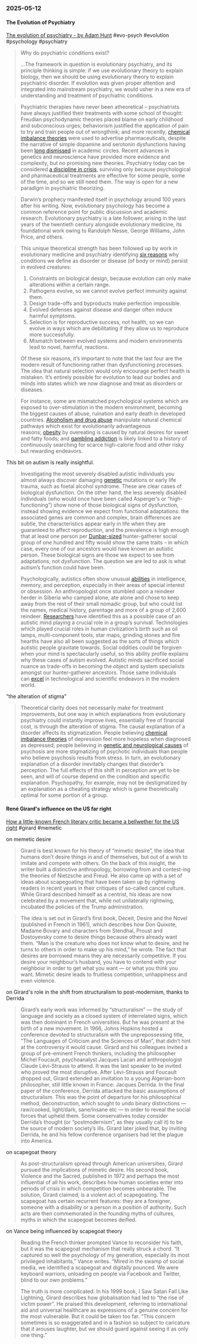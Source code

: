 ### 2025-05-12
#### The Evolution of Psychiatry
[The evolution of psychiatry - by Adam Hunt](https://www.worksinprogress.news/p/the-evolution-of-psychiatry) #evo-psych #evolution #psychology #psychiatry

> Why do psychiatric conditions exist?
> 
> …The framework in question is evolutionary psychiatry, and its principle thinking is simple: if we use evolutionary theory to explain biology, then we should be using evolutionary theory to explain psychiatric disorder. If evolution was given proper attention and integrated into mainstream psychiatry, we would usher in a new era of understanding and treatment of psychiatric conditions.

> Psychiatric therapies have never been atheoretical – psychiatrists have always justified their treatments with some school of thought: Freudian psychodynamic theories placed blame on early childhood and subconscious urges; behaviorism justified the application of pain to try and train people out of wrongthink; and more recently, [chemical imbalance theories](https://www.researchgate.net/publication/315533279_Challenging_the_Narrative_of_Chemical_Imbalance_A_Look_at_the_Evidence) were used to advertise pharmaceuticals, despite the narrative of simple dopamine and serotonin dysfunctions having been [long dismissed](https://www.psychiatrictimes.com/view/debunking-two-chemical-imbalance-myths-again) in academic circles. Recent advances in genetics and neuroscience have provided more evidence and complexity, but no promising new theories. Psychiatry today can be considered [a discipline in crisis](https://www.amazon.co.uk/Mind-Fixers-Psychiatrys-Troubled-Biology/dp/0393071227), surviving only because psychological and pharmaceutical treatments are effective for some people, some of the time, and so we still need them. The way is open for a new paradigm in psychiatric theorizing.

> Darwin’s prophecy manifested itself in psychology around 100 years after his writing. Now, evolutionary psychology has become a common reference point for public discussion and academic research. Evolutionary psychiatry is a late follower, arising in the last years of the twentieth century alongside evolutionary medicine, its foundational work owing to Randolph Nesse, George Williams, John Price, and others.

> This unique theoretical strength has been followed up by work in evolutionary medicine and psychiatry identifying [six reasons](http://www-personal.umich.edu/~nesse/Articles/Nesse%20-%202015%20-%20Evolutionary%20Psychology%20and%20Mental%20Health.pdf) why conditions we define as disorder or disease (of body or mind) persist in evolved creatures:
> 
> 1. Constraints on biological design, because evolution can only make alterations within a certain range.
> 2. Pathogens evolve, so we cannot evolve perfect immunity against them.
> 3. Design trade-offs and byproducts make perfection impossible.
> 4. Evolved defenses against disease and danger often induce harmful symptoms.
> 5. Selection is for reproductive success, not health, so we can evolve in ways which are debilitating if they allow us to reproduce more successfully.
> 6. Mismatch between evolved systems and modern environments lead to novel, harmful, reactions.
> 
> Of these six reasons, it’s important to note that the last four are the modern result of functioning rather than dysfunctioning processes. The idea that natural selection would only encourage perfect health is mistaken. It’s entirely possible for evolution to lead our bodies and minds into states which we now diagnose and treat as disorders or diseases.

> For instance, some are mismatched psychological systems which are exposed to over-stimulation in the modern environment, becoming the biggest causes of abuse, ruination and early death in developed countries. [Alcoholism and drug abuse](https://pubmed.ncbi.nlm.nih.gov/23881888/) manipulate natural chemical pathways which exist for evolutionarily advantageous reasons; [obesity](https://pubmed.ncbi.nlm.nih.gov/25749980/) by overeating is caused by natural desires for sweet and fatty foods; and [gambling addiction](https://pubmed.ncbi.nlm.nih.gov/15577272/) is likely linked to a history of continuously searching for scarce high-calorie food and other risky but rewarding endeavors.

This bit on autism is really insightful.

> Investigating the most severely disabled autistic individuals you almost always discover damaging [genetic](https://www.ncbi.nlm.nih.gov/pmc/articles/PMC4694565/) mutations or early life trauma, such as foetal alcohol syndrome. These are clear cases of biological dysfunction. On the other hand, the less severely disabled individuals (who would once have been called Asperger’s or “high-functioning”) show none of those biological signs of dysfunction, instead showing evidence we expect from functional adaptations: the associated genes are common and complex, brain differences are subtle, the characteristics appear early in life when they are guaranteed to affect reproduction, and the prevalence is high enough that at least one person per [Dunbar-sized](https://royalsocietypublishing.org/doi/abs/10.1098/rspb.2004.2970) hunter-gatherer social group of one hundred and fifty would show the same traits – in which case, every one of our ancestors would have known an autistic person. These biological signs are those we expect to see from adaptations, not dysfunction. The question we are led to ask is what autism’s function could have been.
> 
> Psychologically, autistics often show unusual [abilities](https://europepmc.org/article/med/25374134) in intelligence, memory, and perception, especially in their areas of special interest or obsession. An anthropologist once stumbled upon a reindeer herder in Siberia who camped alone, ate alone and chose to keep away from the rest of their small nomadic group, but who could list the names, medical history, parentage and more of a group of 2,600 reindeer. [Researchers](https://www.tandfonline.com/doi/full/10.1080/1751696X.2016.1244949) have identified this as a possible case of an autistic mind playing a crucial role in a group’s survival. Technologies which played crucial roles in human civilization’s birth such as oil lamps, multi-component tools, star maps, grinding stones and fire hearths have also all been suggested as the sorts of things which autistic people gravitate towards. Social oddities could be forgiven when your mind is spectacularly useful, so this ability profile explains why these cases of autism evolved. Autistic minds sacrificed social nuance as trade-offs in becoming the object and system specialists amongst our hunter-gatherer ancestors. Those same individuals can [excel](https://www.amazon.co.uk/dp/B01N2W270Y/ref=dp-kindle-redirect?_encoding=UTF8&btkr=1) in technological and scientific endeavors in the modern world.

“the alteration of stigma”

> Theoretical clarity does not necessarily make for treatment improvements, but one way in which explanations from evolutionary psychiatry could instantly improve lives, essentially free of financial cost, is through the alteration of stigma. The causal explanation of a disorder affects its stigmatization. People believing [chemical imbalance theories](https://www.ncbi.nlm.nih.gov/pubmed/24657311) of depression feel more hopeless when diagnosed as depressed; people believing in [genetic and neurological causes](https://pubmed.ncbi.nlm.nih.gov/26805779/) of psychosis are more stigmatizing of psychotic individuals than people who believe psychosis results from stress. In turn, an evolutionary explanation of a disorder inevitably changes that disorder’s perception. The full effects of this shift in perception are yet to be seen, and will of course depend on the condition and specific explanation. Psychopathy, for example, may not be destigmatized by an explanation as a cheating strategy which is game theoretically optimal for some portion of a group.

#### René Girard's influence on the US far right
[How a little-known French literary critic became a bellwether for the US right](https://on.ft.com/43cOdnI) #girard #memetic 

on memetic desire

> Girard is best known for his theory of “mimetic desire”, the idea that humans don’t desire things in and of themselves, but out of a wish to imitate and compete with others. On the back of this insight, the writer built a distinctive anthropology, borrowing from and contest-ing the theories of Nietzsche and Freud. He also came up with a set of ideas about scapegoating that have been taken up by rightwing readers in recent years in their critiques of so-called cancel culture. While Girard described himself as a centrist, his ideas are now celebrated by a movement that, while not unilaterally rightwing, incubated the policies of the Trump administration.

> The idea is set out in Girard’s first book, Deceit, Desire and the Novel (published in French in 1961), which describes how Don Quixote, Madame Bovary and characters from Stendhal, Proust and Dostoyevsky come to desire things because others already want them. “Man is the creature who does not know what to desire, and he turns to others in order to make up his mind,” he wrote. The fact that desires are borrowed means they are necessarily competitive. If you desire your neighbour’s husband, you have to contend with your neighbour in order to get what you want — or what you think you want. Mimetic desire leads to fruitless competition, unhappiness and even violence.

on Girard's role in the shift from structuralism to post-modernism, thanks to Derrida
  
> Girard’s early work was informed by “structuralism” — the study of language and society as a closed system of interrelated signs, which was then dominant in French universities. But he was present at the birth of a new movement. In 1966, Johns Hopkins hosted a conference devoted to structuralism with the unprepossessing title, “The Languages of Criticism and the Sciences of Man”, that didn’t hint at the controversy it would cause. Girard and his colleagues invited a group of pre-eminent French thinkers, including the philosopher Michel Foucault, psychoanalyst Jacques Lacan and anthropologist Claude Lévi-Strauss to attend. It was the last speaker to be invited who proved the most disruptive. After Lévi-Strauss and Foucault dropped out, Girard extended an invitation to a young Algerian-born philosopher, still little known in France: Jacques Derrida. In the final paper of the conference, Derrida attacked the basic assumptions of structuralism. This was the point of departure for his philosophical method, deconstruction, which sought to undo binary distinctions — raw/cooked, light/dark, sane/insane etc — in order to reveal the social forces that upheld them. Some conservatives today consider Derrida’s thought (or “postmodernism”, as they usually call it) to be the source of modern society’s ills. Girard later joked that, by inviting Derrida, he and his fellow conference organisers had let the plague into America.

on scapegoat theory

> As post-structuralism spread through American universities, Girard pursued the implications of mimetic desire. His second book, Violence and the Sacred, published in 1972 and perhaps the most influential of all his work, describes how human societies enter into periods of crisis in which competition becomes unbearable. The solution, Girard claimed, is a violent act of scapegoating. The scapegoat has certain recurrent features: they are a foreigner, someone with a disability or a person in a position of authority. Such acts are then commemorated in the founding myths of cultures, myths in which the scapegoat becomes deified.

on Vance being influenced by scapegoat theory

> Reading the French thinker prompted Vance to reconsider his faith, but it was the scapegoat mechanism that really struck a chord. “It captured so well the psychology of my generation, especially its most privileged inhabitants,” Vance writes. “Mired in the swamp of social media, we identified a scapegoat and digitally pounced. We were keyboard warriors, unloading on people via Facebook and Twitter, blind to our own problems.”
>
> The truth is more complicated. In his 1999 book, I Saw Satan Fall Like Lightning, Girard describes how globalisation had led to “the rise of victim power”. He praised this development, referring to international aid and universal healthcare as expressions of a genuine concern for the most vulnerable. But it could be taken too far. “This concern sometimes is so exaggerated and in a fashion so subject to caricature that it arouses laughter, but we should guard against seeing it as only one thing.”

